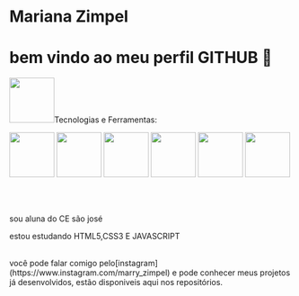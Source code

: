 <div display="inline-block">

<h1 align="left"> Mariana Zimpel </h1>
<h1 align="left"> bem vindo ao meu perfil GITHUB 🗽</h1> 
<img src="https://cdn.jsdelivr.net/gh/devicons/devicon/icons/facebook/facebook-original.svg" width="80px />

</div>

</br>
</br>

tenho 15 anos, moro em São José das Palmeira/pr e sou aluna da diciplina de pensamento coputacional!
### Tecnologias e Ferramentas:
</code><img src="https://cdn.jsdelivr.net/gh/devicons/devicon/icons/html5/html5-original.svg" width="80px"/></code>
</code><img src="https://cdn.jsdelivr.net/gh/devicons/devicon/icons/css3/css3-original.svg" width="80px"/></code>
</code><img src="https://cdn.jsdelivr.net/gh/devicons/devicon/icons/javascript/javascript-original.svg" width="80px"/></code>
</code><img src="https://cdn.jsdelivr.net/gh/devicons/devicon/icons/github/github-original.svg" width="80px"/></code>
</code><img src="https://cdn.jsdelivr.net/gh/devicons/devicon/icons/git/git-original.svg" width="80px"/></code>
</code><img src="https://cdn.jsdelivr.net/gh/devicons/devicon/icons/vscode/vscode-original.svg" width="80px"/></code>


</br>
</br>
<div display="inline-block">
<p alingn="left"> sou aluna do CE são josé </p>
<p alingn="left"> estou estudando HTML5,CSS3 E JAVASCRIPT </p>

</br>
você pode falar comigo pelo[instagram](https://www.instagram.com/marry_zimpel) e pode conhecer meus projetos já desenvolvidos, estão disponiveis aqui nos repositórios.

</br>  

